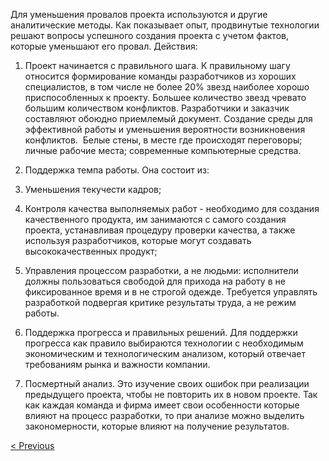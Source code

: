 
Для уменьшения провалов проекта используются и другие аналитические методы. Как показывает опыт, продвинутые технологии решают вопросы успешного создания проекта с учетом фактов, которые уменьшают его провал. Действия:

1. Проект начинается с правильного шага. К правильному шагу относится формирование команды разработчиков из хороших специалистов, в том числе не более 20% звезд наиболее хорошо приспособленных к проекту. Большее количество звезд чревато большим количеством конфликтов. Разработчики и заказчик составляют обоюдно приемлемый документ. Создание среды для эффективной работы и уменьшения вероятности возникновения конфликтов.  Белые стены, в месте где происходят переговоры; личные рабочие места; современные компьютерные средства. 
    
2. Поддержка темпа работы. Она состоит из: 
    

1. Уменьшения текучести кадров; 
    
2. Контроля качества выполняемых работ - необходимо для создания качественного продукта, им занимаются с самого создания проекта, устанавливая процедуру проверки качества, а также используя разработчиков, которые могут создавать высококачественных продукт; 
    
3. Управления процессом разработки, а не людьми: исполнители должны пользоваться свободой для прихода на работу в не фиксированное время и в не строгой одежде. Требуется управлять разработкой подвергая критике результаты труда, а не режим работы.
    

4. Поддержка прогресса и правильных решений. Для поддержки прогресса как правило выбираются технологии с необходимым экономическим и технологическим анализом, который отвечает требованиям рынка и важности компании.
    
5. Посмертный анализ. Это изучение своих ошибок при реализации предыдущего проекта, чтобы не повторить их в новом проекте. Так как каждая команда и фирма имеет свои особенности которые влияют на процесс разработки, то при анализе можно выделить закономерности, которые влияют на получение результатов.
    
[< Previous](14.md)